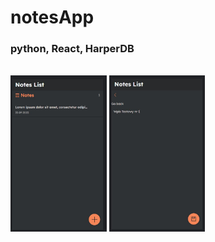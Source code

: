 # notesApp
<h3>python, React, HarperDB </h3><br>
<div>
  <img src="demo/demo1.jpg" alt="notesApp" height="250px">
  <img src="demo/demo2.jpg" alt="notesApp" height="250px">
</div>
